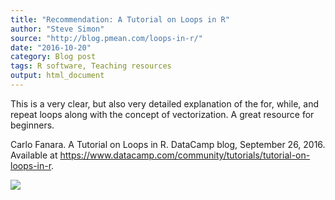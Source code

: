 ```yaml
---
title: "Recommendation: A Tutorial on Loops in R"
author: "Steve Simon"
source: "http://blog.pmean.com/loops-in-r/"
date: "2016-10-20"
category: Blog post
tags: R software, Teaching resources
output: html_document
---
```


This is a very clear, but also very detailed explanation of the for,
while, and repeat loops along with the concept of vectorization. A great
resource for beginners.

<!---More--->

Carlo Fanara. A Tutorial on Loops in R. DataCamp blog, September 26,
2016. Available at
<https://www.datacamp.com/community/tutorials/tutorial-on-loops-in-r>.

![](../../web/images/loops-in-r01.png)




